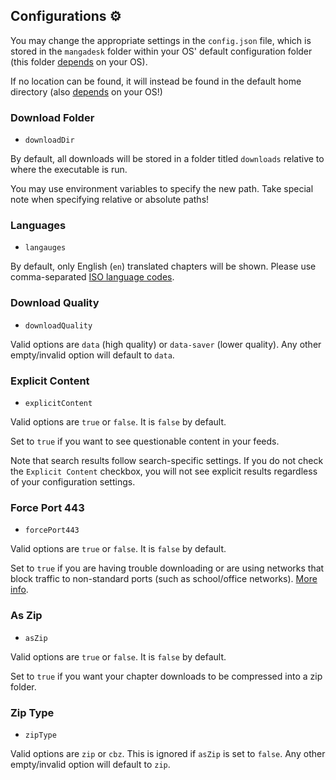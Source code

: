 ## Configurations ⚙

You may change the appropriate settings in the `config.json` file, which is stored in the `mangadesk` folder within your
OS' default configuration folder (this folder [depends](https://pkg.go.dev/os#UserConfigDir) on your OS).

If no location can be found, it will instead be found in the default home directory (also
[depends](https://pkg.go.dev/os#UserHomeDir) on your OS!)

### Download Folder

- `downloadDir`

By default, all downloads will be stored in a folder titled `downloads` relative to where the executable is run.

You may use environment variables to specify the new path. Take special note when specifying relative or absolute paths!

### Languages

- `langauges`

By default, only English (`en`) translated chapters will be shown. Please use
comma-separated [ISO language codes](https://www.andiamo.co.uk/resources/iso-language-codes/).

### Download Quality

- `downloadQuality`

Valid options are `data` (high quality) or `data-saver` (lower quality). Any other empty/invalid option will default
to `data`.

### Explicit Content

- `explicitContent`

Valid options are `true` or `false`. It is `false` by default.

Set to `true` if you want to see questionable content in your feeds.

Note that search results follow search-specific settings. If you do not check the `Explicit Content` checkbox,
you will not see explicit results regardless of your configuration settings.

### Force Port 443

- `forcePort443`

Valid options are `true` or `false`. It is `false` by default.

Set to `true` if you are having trouble downloading or are using networks that block traffic to non-standard ports
(such as school/office networks).
[More info](https://api.mangadex.org/docs.html#operation/get-at-home-server-chapterId).

### As Zip

- `asZip`

Valid options are `true` or `false`. It is `false` by default.

Set to `true` if you want your chapter downloads to be compressed into a zip folder.

### Zip Type

- `zipType`

Valid options are `zip` or `cbz`. This is ignored if `asZip` is set to `false`. Any other empty/invalid option will
default to `zip`.